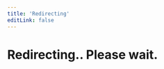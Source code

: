 ```yaml
---
title: 'Redirecting'
editLink: false
---
```


<script setup>
window.location.href = "https://auth.sidebase.io/guide/getting-started/installation"
</script>

<h1 class="text-center">
  Redirecting.. Please wait.
</h1>
